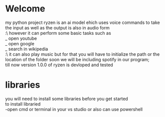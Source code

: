 # Welcome
my python project ryzen is an ai model ehich uses voice commands to take the input as well as the output is also in audio form<br />
:\ however it can perform some basic tasks such as<br />
_ open youtube<br />
_ open google<br />
_ search in wikipedia<br />
:\ it can also play music but for that you will have to initialize the path or the location of the folder soon we will be including spotify in our program;<br />
   till now version 1.0.0 of ryzen is devloped and tested<br />


# libraries
you will need to install some libraries before you get started<br />
to install libraried<br />
-open cmd or terminal in your vs studio or also can use powershell

